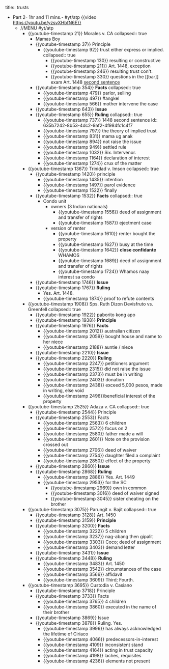 title:: trusts

- Part 2- 1hr and 11 mins.- #yt/atp {{video https://youtu.be/yzsvXHbfN6E}}
	- //MENU #yt/atp
		- {{youtube-timestamp 21}} Morales v. CA
		  collapsed:: true
			- Mamas Boy
			- {{youtube-timestamp 37}} Principle
				- {{youtube-timestamp 92}} trust either express or implied.
				  collapsed:: true
					- {{youtube-timestamp 130}} resulting or constructive
					- {{youtube-timestamp 211}} Art. 1448, exception
					- {{youtube-timestamp 246}} resulting trust con't.
					- {{youtube-timestamp 330}} questions in the [[bar]] exam Art. 1448 [second sentence](((635b7242-8b53-4dc2-9af2-4f984fc1c4f7)))
			- {{youtube-timestamp 354}} **Facts**
			  collapsed:: true
				- {{youtube-timestamp 479}} parlor, selling
				- {{youtube-timestamp 497}} #angkel
				- {{youtube-timestamp 566}} mother intervene the case
			- {{youtube-timestamp 643}} **Issue**
			- {{youtube-timestamp 655}} **Ruling**
			  collapsed:: true
				- {{youtube-timestamp 737}} 1448 second sentence
				  id:: 635b7242-8b53-4dc2-9af2-4f984fc1c4f7
				- {{youtube-timestamp 797}} the theory of implied trust
				- {{youtube-timestamp 831}} mama ug anak
				- {{youtube-timestamp 894}} not raise the issue
				- {{youtube-timestamp 949}} settled rule
				- {{youtube-timestamp 1032}} Six. Intervenor.
				- {{youtube-timestamp 1164}} declaration of interest
				- {{youtube-timestamp 1274}} crux of the matter
		- {{youtube-timestamp 1367}} Trinidad v. Imson
		  collapsed:: true
			- {{youtube-timestamp 1420}} principle
				- {{youtube-timestamp 1435}} intention
				- {{youtube-timestamp 1497}} parol evidence
				- {{youtube-timestamp 1522}} finally
			- {{youtube-timestamp 1532}} **Facts**
			  collapsed:: true
				- Condo unit
					- owners (3 Indian nationals)
						- {{youtube-timestamp 1556}} deed of assignment and transfer of rights
						- {{youtube-timestamp 1587}} ejectment case
					- version of renter
						- {{youtube-timestamp 1610}} renter bought the property
						- {{youtube-timestamp 1627}} busy at the time
						- {{youtube-timestamp 1642}} **close confidante** WHAMOS
						- {{youtube-timestamp 1689}} deed of assignment and transfer of rights
						- {{youtube-timestamp 1724}} Whamos naay interest sa condo
			- {{youtube-timestamp 1746}} **Issue**
			- {{youtube-timestamp 1767}} **Ruling**
				- Yes. Art. 1448.
				- {{youtube-timestamp 1874}} proof to refute contents
		- {{youtube-timestamp 1908}} Sps. Ruth Dizon Devisfruto vs. Greenfell
		  collapsed:: true
			- {{youtube-timestamp 1922}} paborito kong apo
			- {{youtube-timestamp 1938}} **Principle**
			- {{youtube-timestamp 1976}} **Facts**
				- {{youtube-timestamp 2012}} australian citizen
				- {{youtube-timestamp 2059}} bought house and name to her niece
				- {{youtube-timestamp 2188}} auntie / niece
			- {{youtube-timestamp 2210}} **Issue**
			- {{youtube-timestamp 2220}} **Ruling**
				- {{youtube-timestamp 2247}} petitioners argument
				- {{youtube-timestamp 2315}} did not raise the issue
				- {{youtube-timestamp 2373}} must be in writing
				- {{youtube-timestamp 2403}} donation
				- {{youtube-timestamp 2438}} exceed 5,000 pesos, made in writing, else void
				- {{youtube-timestamp 2496}}beneficial interest of the property
		- {{youtube-timestamp 2525}} Adaza v. CA
		  collapsed:: true
			- {{youtube-timestamp 2544}} Principle
			- {{youtube-timestamp 2553}} Facts
				- {{youtube-timestamp 2563}} 6 children
				- {{youtube-timestamp 2572}} focus on 2
				- {{youtube-timestamp 2580}} father made a will
				- {{youtube-timestamp 2601}} Note on the provision crossed out
				- {{youtube-timestamp 2706}} deed of waiver
				- {{youtube-timestamp 2754}} daughter filed a complaint
				- {{youtube-timestamp 2850}} effect of the property
			- {{youtube-timestamp 2860}} **Issue**
			- {{youtube-timestamp 2868}} **Ruling**
				- {{youtube-timestamp 2886}} Yes. Art. 1449
				- {{youtube-timestamp 2953}} for the SC
					- {{youtube-timestamp 2969}} own in common
					- {{youtube-timestamp 3016}} deed of waiver signed
					- {{youtube-timestamp 3045}} sister cheating on the brother
		- {{youtube-timestamp 3075}} Parungit v. Bajit
		  collapsed:: true
			- {{youtube-timestamp 3128}} Art. 1450
			- {{youtube-timestamp 3159}} **Principle**
			- {{youtube-timestamp 3200}} **Facts**
				- {{youtube-timestamp 3222}} 5 children
				- {{youtube-timestamp 3237}} nag-abang then gipalit
				- {{youtube-timestamp 3303}} Coco; deed of assignment
				- {{youtube-timestamp 3403}} demand letter
			- {{youtube-timestamp 3431}} **Issue**
			- {{youtube-timestamp 3448}} **Ruling**
				- {{youtube-timestamp 3483}} Art. 1450
				- {{youtube-timestamp 3542}} circumstances of the case
				- {{youtube-timestamp 3566}} affidavit
				- {{youtube-timestamp 3609}} Third; Fourth.
		- {{youtube-timestamp 3695}} Custodia v. Casiano
			- {{youtube-timestamp 3718}} Principle
			- {{youtube-timestamp 3733}} Facts
				- {{youtube-timestamp 3765}} 4 children
				- {{youtube-timestamp 3860}} executed in the name of their brother
			- {{youtube-timestamp 3869}} Issue
			- {{youtube-timestamp 3878}} Ruling. Yes.
				- {{youtube-timestamp 3996}} has always acknowledged the lifetime of Ciriaco
				- {{youtube-timestamp 4066}} predecessors-in-interest
				- {{youtube-timestamp 4109}} inconsistent stand
				- {{youtube-timestamp 4164}} acting in trust capacity
				- {{youtube-timestamp 4198}} laches, requisites
				- {{youtube-timestamp 4236}} elements not present